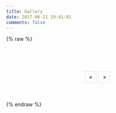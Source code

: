 ```yaml
---
title: Gallery
date: 2017-06-21 19:41:01
comments: false
---
```


{% raw %}
<style>
.gallery {
    margin-top: 40px;
    display: flex;
    flex-wrap: wrap;
}
.image-container {
    flex: 0 0 33%;
}
.image {
    margin: 5px;
    padding-top: 100%;
    background-size: cover;
    border: 1px solid #ddd;
    background-position: center;
}
.image:hover {
    cursor: pointer;
    border: 1px solid #999;
}
.pagination-cont {
    width: fit-content;
    margin: 40px auto;
}
.page-button {
    width: 30px;
    line-height: 30px;
    font-size: 14px;
    border: 1px solid #ddd;
    display: inline-block;
    text-align: center;
    margin: 0 2px 10px 0;
    user-select: none;
    cursor: default;
}
.page-button.disabled {
    visibility: hidden;
}
.page-button.active, .page-button:hover {
    background-color: #eee;
}
</style>
<div class="gallery" id="gallery">
</div>
<div class="pagination-cont">
    <span class="prev page-button" id="prev-page">&laquo;</span>
    <span class="gallery-pagination" id="pagination"></span>
    <span class="next page-button" id="next-page">&raquo;</span>
</div>
<script>
(function () {
    let imageUrls = [], currentPage = 1, totalPage = 1;
    const ImagesPerPage = 18;
    const gallery = document.getElementById('gallery');
    const prevButton = document.getElementById('prev-page');
    const nextButton = document.getElementById('next-page');
    const pagination = document.getElementById('pagination');
    const createImageContainer = url => {
        const container = document.createElement('div');
        const image = document.createElement('div');
        container.className = 'image-container';
        image.className = 'image';
        image.style.backgroundImage = `url(${url.url}-thumbnail)`;
        image.onclick = () => {
            window.open(url.ins, 'Instagram');
        };
        container.appendChild(image);
        gallery.appendChild(container);
    };
    const toggleElementState = (elem, state) => {
        if (state) {
            elem.classList.remove('disabled');
        } else {
            elem.classList.add('disabled');
        }
    };
    const removeAllChildElements = elem => {
        while (elem.firstChild) {
            elem.removeChild(elem.firstChild);
        }
    };
    const initializeGalleryPage = () => {
        removeAllChildElements(gallery);
        imageUrls.slice(
            (currentPage - 1) * ImagesPerPage,
            currentPage * ImagesPerPage)
        .forEach(createImageContainer);
    };
    const createPageButton = pageNo => {
        const button = document.createElement('span');
        button.className = 'page-button'
            + (pageNo == currentPage ? ' active' : '');
        button.innerHTML = pageNo.toString();
        button.onclick = () => {
            currentPage = pageNo;
            initializePaginationButtons();
        };
        pagination.appendChild(button);
    };
    const initializePaginationButtons = () => {
        removeAllChildElements(pagination);
        toggleElementState(prevButton, currentPage != 1);
        toggleElementState(nextButton, currentPage != totalPage);
        for (let k = 1; k <= totalPage; k++) {
            createPageButton(k);
        }
        initializeGalleryPage();
        document.body.scrollTop = 0;
    };
    fetch('http://orwaz3d8t.bkt.clouddn.com/images.json?v=1')
    .then(resp => resp.json())
    .then(images => {
        imageUrls = images.urls;
        totalPage = Math.ceil(imageUrls.length / ImagesPerPage);
        prevButton.onclick = () => {
            currentPage -= 1;
            initializePaginationButtons();
        };
        nextButton.onclick = () => {
            currentPage += 1;
            initializePaginationButtons();
        };
        initializePaginationButtons();
    });
}())
</script>
{% endraw %}